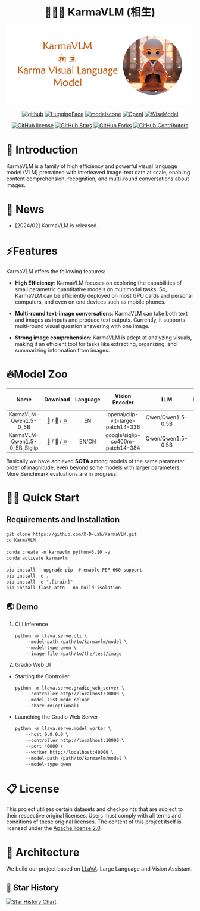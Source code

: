 <h1 align="center">🧘🏻‍♂️ KarmaVLM (相生) </h1>
<div align=center><img src ="./images/logo-github.png"/></div> 

<p align="center">
<a href="https://github.com/X-D-Lab/KarmaVLM"><img src="https://img.shields.io/badge/GitHub-24292e" alt="github"></a>
<a href="https://huggingface.co/X-D-Lab"><img src="https://img.shields.io/badge/-HuggingFace-yellow" alt="HuggingFace"></a>
<a href="https://modelscope.cn/organization/X-D-Lab"><img src="https://img.shields.io/badge/ModelScope-blueviolet" alt="modelscope"></a>
<a href="https://openi.pcl.ac.cn/XD-LAB/KarmaVLM"><img src="https://img.shields.io/badge/-OpenI-337AFF" alt="OpenI"></a>
<a href="https://WiseModel.cn/models/X-D%20Lab"><img src="https://img.shields.io/badge/WiseModel-561253" alt="WiseModel"></a>
</p> 


<div align="center">

[![GitHub license](https://img.shields.io/github/license/X-D-Lab/KarmaVLM
)](https://github.com/X-D-Lab/KarmaVLM/blob/main/LICENSE)
[![GitHub Stars](https://img.shields.io/github/stars/X-D-Lab/KarmaVLM)](https://github.com/X-D-Lab/KarmaVLM/stargazers)
[![GitHub Forks](https://img.shields.io/github/forks/X-D-Lab/KarmaVLM)](https://github.com/X-D-Lab/KarmaVLM/fork)
[![GitHub Contributors](https://img.shields.io/github/contributors/X-D-Lab/KarmaVLM)](https://github.com/X-D-Lab/KarmaVLM/graphs/contributors)  

</div>


# 👏 Introduction
KarmaVLM is a family of high efficiency and powerful visual language model (VLM) pretrained with interleaved image-text data at scale, enabling content comprehension, recognition, and multi-round conversations about images.

# 🎉 News
* [2024/02] KarmaVLM is released. 

# ⚡️Features
KarmaVLM offers the following features:

- **High Efficiency**: KarmaVLM focuses on exploring the capabilities of small parametric quantitative models on multimodal tasks. So, KarmaVLM can be efficiently deployed on most GPU cards and personal computers, and even on end devices such as mobile phones.

- **Multi-round text-image conversations**: KarmaVLM can take both text and images as inputs and produce text outputs. Currently, it supports multi-round visual question answering with one image.

- **Strong image comprehension**: KarmaVLM is adept at analyzing visuals, making it an efficient tool for tasks like extracting, organizing, and summarizing information from images. 

# 🔥Model Zoo
| Name | Download | Language |Vision Encoder | LLM | MMBench | LLaVA-Bench-Wild | ScienceQA | TextVQA |
| :----: | :----: | :----: | :----: | :----: | :----: | :----: | :----: | :----: |
| KarmaVLM-Qwen1.5-0_5B | [🤗](https://huggingface.co/X-D-Lab/KarmaVLM-Qwen1.5-0_5B) / [🤖](https://modelscope.cn/models/X-D-Lab/KarmaVLM-Qwen1.5-0_5B/summary) / [✡️]() | EN |openai/clip-vit-large-patch14-336 | Qwen/Qwen1.5-0.5B | 53.5 | 40.4 | 43.22 | 36.1 |
| KarmaVLM-Qwen1.5-0_5B_Siglip | [🤗]() / [🤖]() / [✡️]() | EN/CN |google/siglip-so400m-patch14-384 | Qwen/Qwen1.5-0.5B | 54.6 | 47.5 | 53.81 | 44.98 |

Basically we have achieved **SOTA** among models of the same parameter order of magnitude, even beyond some models with larger parameters. More Benchmark evaluations are in progress!

# 👨‍💻 Quick Start

## Requirements and Installation

```
git clone https://github.com/X-D-Lab/KarmaVLM.git
cd KarmaVLM

conda create -n karmavlm python=3.10 -y
conda activate karmavlm

pip install --upgrade pip  # enable PEP 660 support
pip install -e .
pip install -e ".[train]"
pip install flash-attn --no-build-isolation
```

## 🌏 Demo
1. CLI Inference
    ```
    python -m llava.serve.cli \
        --model-path /path/to/karmavlm/model \
        --model-type qwen \
        --image-file /path/to/the/test/image
    ```
2. Gradio Web UI

  - Starting the Controller
    ```
    python -m llava.serve.gradio_web_server \
        --controller http://localhost:10000 \
        --model-list-mode reload
        --share ##(optional)
    ```
  - Launching the Gradio Web Server
    ```
    python -m llava.serve.model_worker \
        --host 0.0.0.0 \
        --controller http://localhost:10000 \
        --port 40000 \
        --worker http://localhost:40000 \
        --model-path /path/to/karmavlm/model \
        --model-type qwen
    ```

# 📋 License
This project utilizes certain datasets and checkpoints that are subject to their respective original licenses. Users must comply with all terms and conditions of these original licenses. The content of this project itself is licensed under the [Apache license 2.0](./LICENSE).

# 🙇‍ Architecture
We build our project based on [LLaVA](https://github.com/haotian-liu/LLaVA): Large Language and Vision Assistant.

## 🌟 Star History

[![Star History Chart](https://api.star-history.com/svg?repos=X-D-Lab/KarmaVLM&type=Date)](https://star-history.com/#X-D-Lab/KarmaVLM&Date)

